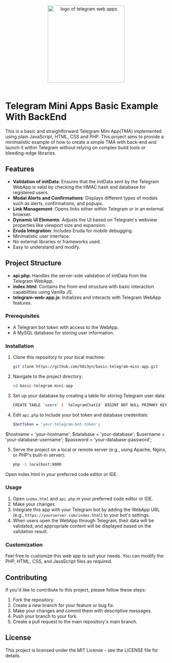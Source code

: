<p align="center">
  <br>
  <img width="240" src="./assets/tapps.png" alt="logo of telegram web apps">
  <br>
  <br>
</p>

# Telegram Mini Apps Basic Example With BackEnd
This is a basic and straightforward Telegram Mini App(TMA) implemented using plain JavaScript, HTML, CSS and PHP. This project aims to provide a minimalistic example of how to create a simple TMA with back-end and launch it within Telegram without relying on complex build tools or bleeding-edge libraries.

## Features

- **Validation of initData**: Ensures that the initData sent by the Telegram WebApp is valid by checking the HMAC hash and database for registered users.
- **Modal Alerts and Confirmations**: Displays different types of modals such as alerts, confirmations, and popups.
- **Link Management**: Opens links either within Telegram or in an external browser.
- **Dynamic UI Elements**: Adjusts the UI based on Telegram's webview properties like viewport size and expansion.
- **Eruda Integration**: Includes Eruda for mobile debugging.
- Minimalistic user interface.
- No external libraries or frameworks used.
- Easy to understand and modify.

## Project Structure

- **api.php**: Handles the server-side validation of initData from the Telegram WebApp.
- **index.html**: Contains the front-end structure with basic interaction capabilities using Vanilla JS.
- **telegram-web-app.js**: Initializes and interacts with Telegram WebApp features.


### Prerequisites

- A Telegram bot token with access to the WebApp.
- A MySQL database for storing user information.

### Installation

1. Clone this repository to your local machine:

   ```bash
   git clone https://github.com/h0z3yn/basic-telegram-mini-app.git

2. Navigate to the project directory:

	```bash
	cd basic-telegram-mini-app

3. Set up your database by creating a table for storing Telegram user data:

	```bash
	CREATE TABLE `users` ( `telegramChatId` BIGINT NOT NULL PRIMARY KEY );

4. Edit `api.php` to include your bot token and database credentials:

	```bash
	$botToken = 'your-telegram-bot-token';
  $hostname = 'your-hostname';
  $database = 'your-database';
  $username = 'your-database-username';
  $password = 'your-database-password';

5. Serve the project on a local or remote server (e.g., using Apache, Nginx, or PHP's built-in server):

	```bash
	php -S localhost:8000


Open index.html in your preferred code editor or IDE.

### Usage
1. Open `index.html` and `api.php` in your preferred code editor or IDE.
2. Make your changes
3. Integrate this app with your Telegram bot by adding the WebApp URL (e.g., `https://yourserver.com/index.html`) to your bot's settings.
4. When users open the WebApp through Telegram, their data will be validated, and appropriate content will be displayed based on the validation result.

### Customization
Feel free to customize this web app to suit your needs. You can modify the PHP, HTML, CSS, and JavaScript files as required.

## Contributing
If you'd like to contribute to this project, please follow these steps:

1. Fork the repository.
2. Create a new branch for your feature or bug fix.
3. Make your changes and commit them with descriptive messages.
4. Push your branch to your fork.
5. Create a pull request to the main repository's main branch.

## License
This project is licensed under the MIT License - see the LICENSE file for details.
